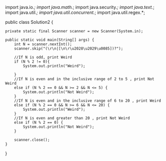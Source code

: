 import java.io.*;
import java.math.*;
import java.security.*;
import java.text.*;
import java.util.*;
import java.util.concurrent.*;
import java.util.regex.*;

public class Solution2 {

    private static final Scanner scanner = new Scanner(System.in);
    
    public static void main(String[] args) {
        int N = scanner.nextInt();
        scanner.skip("(\r\n|[\n\r\u2028\u2029\u0085])?");
    
        //If N is odd, print Weird
        if (N % 2 != 0){
            System.out.println("Weird");
    
        }
        //If N is even and in the inclusive range of 2 to 5 , print Not Weird
        else if (N % 2 == 0 && N >= 2 && N <= 5) {
            System.out.println("Not Weird");
        }
        //If N is even and in the inclusive range of 6 to 20 , print Weird
        else if (N % 2 == 0 && N >= 6 && N <= 20) {
            System.out.println("Weird");
        }
        //If N is even and greater than 20 , print Not Weird
        else if (N % 2 == 0) {
            System.out.println("Not Weird");
        }
    
        scanner.close();
    }

}
